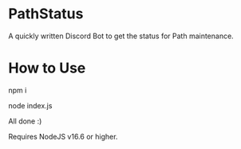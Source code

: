 # PathStatus
A quickly written Discord Bot to get the status for Path maintenance.

# How to Use
npm i

node index.js


All done :)

Requires NodeJS v16.6 or higher.
